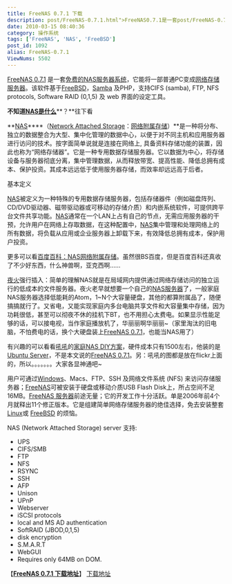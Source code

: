 ```yaml
---
title: FreeNAS 0.7.1 下载
description: post/FreeNAS-0.7.1.html">FreeNAS0.7.1是一套post/FreeNAS-0.7.1.html">免费的NAS服务器系统，它能将一部普通PC变成/tags/NAS">网络存储服务器。该软件基于/tags/FreeBSD">FreeBSD，post/Samba-v3.3.0-Final.html">Samba及PHP，支持CIFS(samba),FTP,NFSprotocols,SoftwareRAID(0,1,5)及web界面的设定工具。不知道post/FreeNAS-0.7.1.html">NAS是什么？往下看……
date: 2010-03-15 08:40:36
category: 操作系统
tags: ['FreeNAS', 'NAS', 'FreeBSD']
post_id: 1092
alias: FreeNAS-0.7.1
ViewNums: 5502
---
```


[FreeNAS 0.7.1](/blog/freenas-071) 是一套[免费的NAS服务器系统](/blog/freenas-071)，它能将一部普通PC变成[网络存储服务器](/tags/NAS)。该软件基于[FreeBSD](/tags/FreeBSD)，[Samba](/blog/samba-v330-final) 及PHP，支持CIFS (samba), FTP, NFS protocols, Software RAID (0,1,5) 及 web 界面的设定工具。

**不知道**[**NAS是什么**](/blog/freenas-071)**？**往下看

**[NAS](/blog/freenas-071)****（[Network Attached Storage](/blog/freenas-071)：[网络附属存储](/blog/freenas-071)）**是一种将分布、独立的数据整合为大型、集中化管理的数据中心，以便于对不同主机和应用服务器进行访问的技术。按字面简单说就是连接在网络上, 具备资料存储功能的装置，因此也称为“网络存储器”。它是一种专用数据存储服务器。它以数据为中心，将存储设备与服务器彻底分离，集中管理数据，从而释放带宽、提高性能、降低总拥有成本、保护投资。其成本远远低于使用服务器存储，而效率却远远高于后者。

基本定义

[NAS](/tags/NAS)被定义为一种特殊的专用数据存储服务器，包括存储器件（例如磁盘阵列、CD/DVD驱动器、磁带驱动器或可移动的存储介质）和内嵌系统软件，可提供跨平台文件共享功能。[NAS](/tags/NAS)通常在一个LAN上占有自己的节点，无需应用服务器的干预，允许用户在网络上存取数据，在这种配置中，[NAS](/tags/NAS)集中管理和处理网络上的所有数据，将负载从应用或企业服务器上卸载下来，有效降低总拥有成本，保护用户投资。

更多可以看[百度百科：NAS网络附属存储](http://baike.baidu.com/view/56335.htm?fr=ala0_1_1#2)。虽然很BS百度，但是百度百科还真收了不少好东西，什么神兽啊，亚克西啊……

[夜火](http://www.15897.com/)强行插入：简单的理解NAS就是在局域网内提供通过网络存储访问的独立运行的低成本的文件服务器。夜火老早就想要一个自己的[NAS服务器](/tags/NAS)了，一般家庭NAS服务器选择低能耗的Atom，1~N个大容量硬盘，其他的都算附属品了，随便搞搞就行了。又省电，又能实现家庭内多台电脑共享文件和大容量集中存储，因为功耗很低，甚至可以彻夜不休的挂机下BT，也不用担心太费电。如果显示性能足够的话，可以接电视，当作家庭播放机了，华丽丽啊华丽丽~（家里淘汰的旧电脑，不怕费电的话，换个大硬盘装上[FreeNAS 0.7.1](/blog/freenas-071)，也能当NAS用了）

有兴趣的可以看看[吼吼](http://www.imchao.net/)的[家庭NAS DIY方案](http://www.imchao.net/digital/diy-for-home-nas.html)，硬件成本只有1500左右，他装的是[Ubuntu Server](/tags/Ubuntu)，不是本文说的[FreeNAS 0.7.1](/blog/freenas-071)。另：吼吼的图都是放在flickr上面的，所以。。。。。。。大家各显神通吧~

用户可通过[Windows](/blog/deepin-litexp-windows-xp-sp3-v62)、Macs、FTP、SSH 及网络文件系统 (NFS) 来访问存储服务器；[FreeNAS](/blog/freenas-071)可被安装于硬盘或移动介质USB Flash Disk上，所占空间不足 16MB。[FreeNAS 服务器](/blog/freenas-071)前途无量；它的开发工作十分活跃。单是2006年前4个月就释出11个修正版本。它是组建简单网络存储服务器的绝佳选择，免去安装整套[Linux](/tags/Linux)或 [FreeBSD](/tags/FreeBSD) 的烦恼。

NAS (Network Attached Storage) server 支持:

* UPS
* CIFS/SMB
* FTP
* NFS
* RSYNC
* SSH
* AFP
* Unison
* UPnP
* Webserver
* iSCSI protocols
* local and MS AD authentication
* SoftRAID (JBOD,0,1,5)
* disk encryption
* S.M.A.R.T
* WebGUI
* Requires only 64MB on DOM.

【[**FreeNAS 0.7.1 下载地址**](/blog/freenas-071)】
[下载地址](download.asp?id=399)

